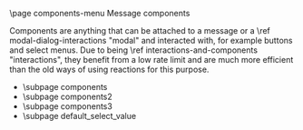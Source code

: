 \page components-menu Message components

Components are anything that can be attached to a message or a \ref modal-dialog-interactions "modal" and interacted with, for example buttons and select menus. Due to being \ref interactions-and-components "interactions", they benefit from a low rate limit and are much more efficient than the old ways of using reactions for this purpose.

* \subpage components
* \subpage components2
* \subpage components3
* \subpage default_select_value
